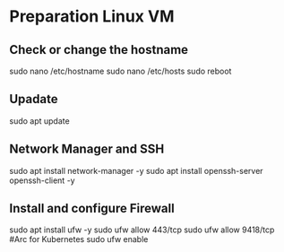 
# Preparation Linux VM

## Check or change the hostname

sudo nano /etc/hostname
sudo nano /etc/hosts
sudo reboot

## Upadate

sudo apt update

## Network Manager and SSH
sudo apt install network-manager -y
sudo apt install openssh-server openssh-client -y

## Install and configure Firewall

sudo apt install ufw -y
sudo ufw allow 443/tcp
sudo ufw allow 9418/tcp #Arc for Kubernetes
sudo ufw enable
